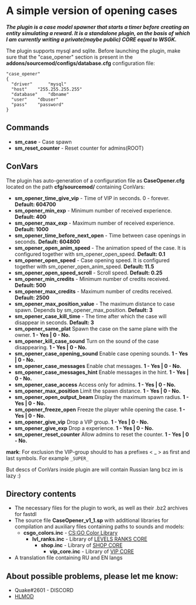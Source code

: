# A simple version of opening cases
***The plugin is a case model spawner that starts a timer before creating an entity simulating a reward. It is a standalone plugin, on the basis of which I am currently writing a private(maybe public) CORE equal to WSGK.***

The plugin supports mysql and sqlite. Before launching the plugin, make sure that the "case_opener" section is present in the **addons/sourcemod/configs/database.cfg** configuration file:
```
"case_opener"
{
  "driver"      "mysql"
  "host"	"255.255.255.255"
  "database"	"dbname"
  "user"	"dbuser"
  "pass"	"password"
}
```
## Commands 
- **sm_case** - Case spawn
- **sm_reset_counter** - Reset counter for admins(ROOT)
## ConVars
The plugin has auto-generation of a configuration file as **CaseOpener.cfg** located on the path **cfg/sourcemod/** containing ConVars:
- **sm_opener_time_give_vip** - Time of VIP in seconds. 0 - forever.	**Default: 604700**
- **sm_opener_min_exp** - Minimum number of received experience.	**Default: 400**
- **sm_opener_max_exp** - Maximum number of received experience.	**Default: 1000**
- **sm_opener_time_before_next_open** - Time between case openings in seconds.	**Default: 604800**
- **sm_opener_open_anim_speed** - The animation speed of the case. It is configured together with sm_opener_open_speed.	**Default: 0.1**
- **sm_opener_open_speed** - Case opening speed. It is configured together with sm_opener_open_anim_speed.	**Default: 11.5**
- **sm_opener_open_speed_scroll** - Scroll speed.	**Default: 0.25**
- **sm_opener_min_credits** - Minimum number of credits received.	**Default: 500**
- **sm_opener_max_credits** - Maximum number of credits received.	**Default: 2500**
- **sm_opener_max_position_value** - The maximum distance to case spawn. Depends by sm_opener_max_position.	**Default: 3**
- **sm_opener_case_kill_time** - The time after which the case will disappear in seconds.	**Default: 3**
- **sm_opener_same_plat**  Spawn the case on the same plane with the owner.	**1 - Yes | 0 - No.**
- **sm_opener_kill_case_sound**  Turn on the sound of the case disappearing.	**1 - Yes | 0 - No.**
- **sm_opener_case_opening_sound**  Enable case opening sounds.	**1 - Yes | 0 - No.**
- **sm_opener_case_messages**  Enable chat messages.	**1 - Yes | 0 - No.**
- **sm_opener_case_messages_hint**  Enable messages in the hint.	**1 - Yes | 0 - No.**
- **sm_opener_case_access**  Access only for admins.	**1 - Yes | 0 - No.**
- **sm_opener_max_position**  Limit the spawn distance.	**1 - Yes | 0 - No.**
- **sm_opener_open_output_beam**  Display the maximum spawn radius.	**1 - Yes | 0 - No.**
- **sm_opener_freeze_open**  Freeze the player while opening the case.	**1 - Yes | 0 - No.**
- **sm_opener_give_vip**  Drop a VIP group.	**1 - Yes | 0 - No.**
- **sm_opener_give_exp**  Drop a experience.	**1 - Yes | 0 - No.**
- **sm_opener_reset_counter**  Allow admins to reset the counter.	**1 - Yes | 0 - No.**

**mark**: For exclusion the VIP-group should to has a prefixes < _ > as first and last symbols. For example `_SUPER_`

But descs of ConVars inside plugin are will contain Russian lang bcz im is lazy :)

## Directory contents
- The necessary files for the plugin to work, as well as their .bz2 archives for fastdl
- The source file **CaseOpener_v1_1.sp** with additional libraries for compilation and auxiliary files containing paths to sounds and models:
  - **csgo_colors.inc** - [CS:GO Color Library](https://hlmod.ru/threads/inc-cs-go-colors.46870/)
    - **lvl_ranks.inc** - Library of [LEVELS RANKS CORE](https://github.com/levelsranks/levels-ranks-core/tree/3.1.7B2)
      - **shop.inc** - Library of [SHOP CORE](https://github.com/hlmod/Shop-Core)
        - **vip_core.inc** - Library of [VIP CORE](https://github.com/R1KO/VIP-Core/releases)
- A translation file containing RU and EN langs

## About possible problems, please let me know: 
- Quake#2601 - DISCORD
- [HLMOD](https://hlmod.ru/members/palonez.92448/)
